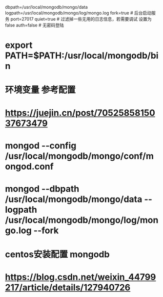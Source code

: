 dbpath=/usr/local/mongodb/mongo/data
logpath=/usr/local/mongodb/mongo/log/mongo.log
fork=true # 后台启动服务
port=27017
quiet=true # 过滤掉一些无用的日志信息，若需要调试 设置为false
auth=false # 无密码登陆

# export PATH=$PATH:/usr/local/mongodb/bin
# 环境变量 参考配置
# https://juejin.cn/post/7052585815037673479

# mongod --config /usr/local/mongodb/mongo/conf/mongod.conf
# mongod --dbpath /usr/local/mongodb/mongo/data --logpath /usr/local/mongodb/mongo/log/mongo.log --fork

# centos安装配置 mongodb
# https://blog.csdn.net/weixin_44799217/article/details/127940726